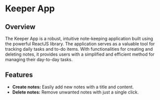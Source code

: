 # Keeper App

## Overview

The Keeper App is a robust, intuitive note-keeping application built using the powerful ReactJS library. The application serves as a valuable tool for tracking daily tasks and to-do items. With functionalities for creating and deleting notes, it provides users with a simplified and efficient method for managing their day-to-day tasks.

## Features

- **Create notes:** Easily add new notes with a title and content.
- **Delete notes:** Remove unwanted notes with just a single click.
